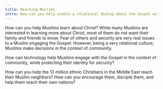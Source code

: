```yaml
---
title: Reaching Muslims
intro: How can you help enable a relational dialog about the Gospel with the 2 Billion Muslims globally?
---
```

How can you help Muslims learn about Christ? While many Muslims are interested in learning more about Christ, most of them do not want their family and friends to know. Fear of others and security are very real issues to a Muslim engaging the Gospel. However, being a very relational culture, Muslims make decisions in the context of community.

How can technology help Muslims engage with the Gospel in the context of community, while protecting their identity for security?

How can you help the 13 million ethnic Christians in the Middle East reach their Muslim neighbors? How can you encourage them, disciple them, and help them reach their own nations?
